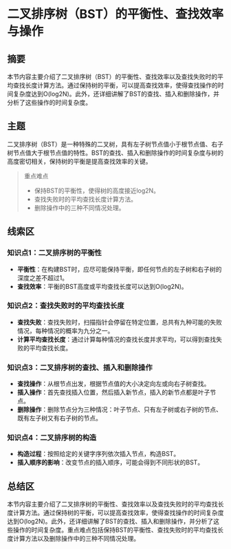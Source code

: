 # 二叉排序树（BST）的平衡性、查找效率与操作

## 摘要

本节内容主要介绍了二叉排序树（BST）的平衡性、查找效率以及查找失败时的平均查找长度计算方法。通过保持树的平衡，可以提高查找效率，使得查找操作的时间复杂度达到O(log2N)。此外，还详细讲解了BST的查找、插入和删除操作，并分析了这些操作的时间复杂度。

## 主题

二叉排序树（BST）是一种特殊的二叉树，具有左子树节点值小于根节点值、右子树节点值大于根节点值的特性。BST的查找、插入和删除操作的时间复杂度与树的高度密切相关，保持树的平衡是提高查找效率的关键。

> 重点难点
>
> - 保持BST的平衡性，使得树的高度接近log2N。
> - 查找失败时的平均查找长度计算方法。
> - 删除操作中的三种不同情况处理。

## 线索区

### 知识点1：二叉排序树的平衡性
- **平衡性**：在构建BST时，应尽可能保持平衡，即任何节点的左子树和右子树的深度之差不超过1。
- **查找效率**：平衡的BST高度或平均查找长度可以达到O(log2N)。

### 知识点2：查找失败时的平均查找长度
- **查找失败**：查找失败时，扫描指针会停留在特定位置，总共有九种可能的失败情况，每种情况的概率为九分之一。
- **计算平均查找长度**：通过计算每种情况的查找长度并求平均，可以得到查找失败的平均查找长度。

### 知识点3：二叉排序树的查找、插入和删除操作
- **查找操作**：从根节点出发，根据节点值的大小决定向左或向右子树查找。
- **插入操作**：首先查找插入位置，然后插入新节点，插入的新节点都是叶子节点。
- **删除操作**：删除节点分为三种情况：叶子节点、只有左子树或右子树的节点、既有左子树又有右子树的节点。

### 知识点4：二叉排序树的构造
- **构造过程**：按照给定的关键字序列依次插入节点，构造BST。
- **插入顺序的影响**：改变节点的插入顺序，可能会得到不同形状的BST。

## 总结区

本节内容主要介绍了二叉排序树的平衡性、查找效率以及查找失败时的平均查找长度计算方法。通过保持树的平衡，可以提高查找效率，使得查找操作的时间复杂度达到O(log2N)。此外，还详细讲解了BST的查找、插入和删除操作，并分析了这些操作的时间复杂度。重点难点包括保持BST的平衡性、查找失败时的平均查找长度计算方法以及删除操作中的三种不同情况处理。